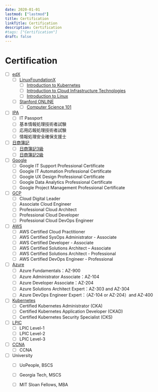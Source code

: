 ```yaml
---
date: 2020-01-01
lastmod: ["lastmod"]
title: Certification
linkTitle: Certification
description: Certification
#tags: ["Certification"]
draft: false
---
```


# Certification
- [ ] [edX](https://www.edx.org/)
  - [ ] [LinuxFoundationX](https://www.edx.org/school/linuxfoundationx)
    - [ ] [Introduction to Kubernetes](https://www.edx.org/course/introduction-to-kubernetes)
    - [ ] [Introduction to Cloud Infrastructure Technologies](https://www.edx.org/course/introduction-to-cloud-infrastructure-technologies)
    - [ ] [Introduction to Linux](https://www.edx.org/course/introduction-to-linux)
  - [ ] [Stanford ONLINE](https://www.edx.org/school/stanfordonline)
    - [ ] [Computer Science 101](https://www.edx.org/course/computer-science-101)
- [ ] [IPA](https://www.jitec.ipa.go.jp/1_11seido/seido_gaiyo.html)
  - [ ] IT Passport
  - [ ] 基本情報処理技術者試験
  - [ ] 応用応報処理技術者試験
  - [ ] 情報処理安全確保支援士
- [ ] [日商簿記](https://www.kentei.ne.jp/bookkeeping)
  - [ ] [日商簿記3級](https://www.kentei.ne.jp/bookkeeping/class3)
  - [ ] [日商簿記2級](https://www.kentei.ne.jp/bookkeeping/class2)
- [ ] [Google](https://www.coursera.org/google-career-certificates)
  - [ ] Google IT Support Professional Certificate
  - [ ] Google IT Automation Professional Certificate
  - [ ] Google UX Design Professional Certificate
  - [ ] Google Data Analytics Professional Certificate
  - [ ] Google Project Management Professional Certificate
- [ ] [GCP](https://cloud.google.com/certification)
  - [ ] Cloud Digital Leader
  - [ ] Associate Cloud Engineer
  - [ ] Professional Cloud Architect
  - [ ] Professional Cloud Developer
  - [ ] Professional Cloud DevOps Engineer
- [ ] [AWS](https://aws.amazon.com/certification/)
  - [ ] AWS Certified Cloud Practitioner
  - [ ] AWS Certified SysOps Administrator - Associate
  - [ ] AWS Certified Developer - Associate
  - [ ] AWS Certified Solutions Architect – Associate
  - [ ] AWS Certified Solutions Architect - Professional
  - [ ] AWS Certified DevOps Engineer - Professional
- [ ] [Azure](https://docs.microsoft.com/ja-jp/learn/certifications/browse/?products=azure&resource_type=certification)
  - [ ] Azure Fundamentals：AZ-900
  - [ ] Azure Administrator Associate：AZ-104
  - [ ] Azure Developer Associate：AZ-204
  - [ ] Azure Solutions Architect Expert：AZ-303 and AZ-304
  - [ ] Azure DevOps Engineer Expert：（AZ-104 or AZ-204）and AZ-400
- [ ] [Kubernetes](https://kubernetes.io/ja/training/)
  - [ ] Certified Kubernetes Administrator (CKA)
  - [ ] Certified Kubernetes Application Developer (CKAD)
  - [ ] Certified Kubernetes Security Specialist (CKS)
- [ ] [LPIC](https://www.lpi.org/)
  - [ ] LPIC Level-1
  - [ ] LPIC Level-2
  - [ ] LPIC Level-3
- [ ] [CCNA](https://www.cisco.com/c/en/us/training-events/training-certifications/certifications/associate/ccna.html)
  - [ ] CCNA
- [ ] University
  - [ ] UoPeople, BSCS
  - [ ] Georgia Tech, MSCS
  - [ ] MIT Sloan Fellows, MBA
  